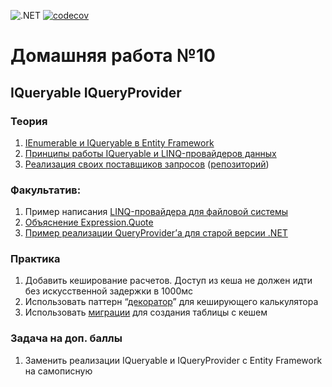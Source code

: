 ![.NET](https://github.com/DMak80/Actions/actions/workflows/dotnet.yml/badge.svg)
[![codecov](https://codecov.io/gh/DMak80/Actions/branch/HW10/graph/badge.svg?token=AJ1EHK3XZH)](https://codecov.io/gh/DMak80/Actions)
# Домашняя работа №10

## IQueryable IQueryProvider

### Теория
 1. [IEnumerable и IQueryable в Entity Framework](https://metanit.com/sharp/entityframework/1.4.php)
 2.  [Принципы работы IQueryable и LINQ-провайдеров данных](https://habr.com/ru/post/256821/)
 3. [Реализация своих поставщиков запросов](https://www.youtube.com/watch?v=QVdfx51mlao&feature=youtu.be) ([репозиторий](https://github.com/anetegithub/Linq.GraphQL))

### Факультатив:
1.  Пример написания [LINQ-провайдера для файловой системы](https://jacopretorius.net/2010/01/implementing-a-custom-linq-provider.html)
2.  [Объяснение Expression.Quote](https://stackoverflow.com/questions/3716492/what-does-expression-quote-do-that-expression-constant-can-t-already-do/3753382#3753382)
3.  [Пример реализации QueryProvider’а для старой версии .NET](https://weblogs.asp.net/dixin/understanding-linq-to-sql-10-implementing-linq-to-sql-provider)

### Практика
 1.  Добавить кеширование расчетов. Доступ из кеша не должен идти без искусственной задержки в 1000мс 
2.  Использовать паттерн “[декоратор](https://refactoring.guru/ru/design-patterns/decorator)” для кеширующего калькулятора
3. Использовать [миграции](https://docs.microsoft.com/en-us/ef/core/managing-schemas/migrations/?tabs=dotnet-core-cli) для создания таблицы с кешем

### Задача на доп. баллы
1. Заменить реализации IQueryable и IQueryProvider с Entity Framework на самописную

